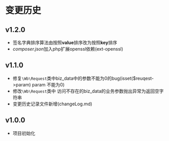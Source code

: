 变更历史
=======

v1.2.0
------

- 签名字典排序算法由按照**value**排序改为按照**key**排序
- *composer.json*加入php扩展openssl依赖(ext-openssl)

v1.1.0
------

- 修复`\Wb\Request`类中biz_data中的参数不能为0的bug(isset($reuqest->param) param 不能为0)
- 修改`\Wb\Request`类中 访问不存在的biz_data的业务参数抛出异常为返回空字符串
- 变更历史记录文件新增(changeLog.md)

v1.0.0
------

- 项目初始化